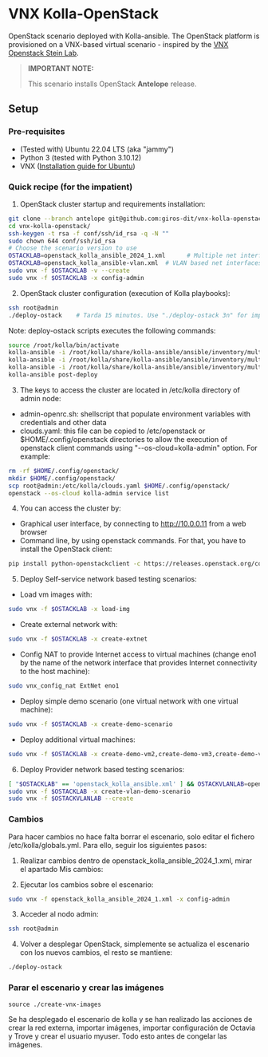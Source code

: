 # VNX Kolla-OpenStack

OpenStack scenario deployed with Kolla-ansible. The OpenStack platform is provisioned on a VNX-based virtual scenario - inspired by the [VNX Openstack Stein Lab](https://web.dit.upm.es/vnxwiki/index.php/Vnx-labo-openstack-4nodes-classic-ovs-stein).

> **IMPORTANT NOTE:**
>
> This scenario installs OpenStack **Antelope** release.
>

## Setup

### Pre-requisites

- (Tested with) Ubuntu 22.04 LTS (aka "jammy")
- Python 3 (tested with Python 3.10.12)
- VNX ([Installation guide for Ubuntu](https://web.dit.upm.es/vnxwiki/index.php/Vnx-install-ubuntu3))

### Quick recipe (for the impatient)

1. OpenStack cluster startup and requirements installation:
```bash
git clone --branch antelope git@github.com:giros-dit/vnx-kolla-openstack.git
cd vnx-kolla-openstack/
ssh-keygen -t rsa -f conf/ssh/id_rsa -q -N ""
sudo chown 644 conf/ssh/id_rsa
# Choose the scenario version to use
OSTACKLAB=openstack_kolla_ansible_2024_1.xml      # Multiple net interfaces: TunnNet (eth2), VlanNet (eth3), ExtNet (eth4)
OSTACKLAB=openstack_kolla_ansible-vlan.xml  # VLAN based net interfaces: TunnNet (eth5.20), VlanNet (eth5.30), ExtNet (eth5.10)
sudo vnx -f $OSTACKLAB -v --create
sudo vnx -f $OSTACKLAB -x config-admin
```
2. OpenStack cluster configuration (execution of Kolla playbooks):
```bash
ssh root@admin
./deploy-ostack    # Tarda 15 minutos. Use "./deploy-ostack 3n" for implementing network functionallity in compute1 node (no network node)
```
Note: deploy-ostack scripts executes the following commands:
```bash
source /root/kolla/bin/activate
kolla-ansible -i /root/kolla/share/kolla-ansible/ansible/inventory/multinode --configdir /etc/kolla/ bootstrap-servers
kolla-ansible -i /root/kolla/share/kolla-ansible/ansible/inventory/multinode --configdir /etc/kolla/ prechecks
kolla-ansible -i /root/kolla/share/kolla-ansible/ansible/inventory/multinode --configdir /etc/kolla/ deploy
kolla-ansible post-deploy
```
3. The keys to access the cluster are located in /etc/kolla directory of admin node:
 - admin-openrc.sh: shellscript that populate environment variables with credentials and other data
 - clouds.yaml: this file can be copied to /etc/openstack or $HOME/.config/openstack directories to allow the execution of openstack client commands using "--os-cloud=kolla-admin" option. For example:
```bash
rm -rf $HOME/.config/openstack/
mkdir $HOME/.config/openstack/
scp root@admin:/etc/kolla/clouds.yaml $HOME/.config/openstack/
openstack --os-cloud kolla-admin service list
```
4. You can access the cluster by:
- Graphical user interface, by connecting to http://10.0.0.11 from a web browser
- Command line, by using openstack commands. For that, you have to install the OpenStack client:
```bash
pip install python-openstackclient -c https://releases.openstack.org/constraints/upper/2023.1
```
5. Deploy Self-service network based testing scenarios:
 - Load vm images with:
```bash
sudo vnx -f $OSTACKLAB -x load-img
```
 - Create external network with:
```bash
sudo vnx -f $OSTACKLAB -x create-extnet
```
- Config NAT to provide Internet access to virtual machines (change eno1 by the name of the network interface that provides Internet connectivity to the host machine):
```bash
sudo vnx_config_nat ExtNet eno1
```
- Deploy simple demo scenario (one virtual network with one virtual machine):
```bash
sudo vnx -f $OSTACKLAB -x create-demo-scenario
```
- Deploy additional virtual machines:
```bash
sudo vnx -f $OSTACKLAB -x create-demo-vm2,create-demo-vm3,create-demo-vm4
```
6. Deploy Provider network based testing scenarios:
```bash
[ "$OSTACKLAB" == 'openstack_kolla_ansible.xml' ] && OSTACKVLANLAB=openstack_lab-vms-vlan.xml || OSTACKVLANLAB=openstack_lab-vms-vlan-vlan.xml
sudo vnx -f $OSTACKLAB -x create-vlan-demo-scenario
sudo vnx -f $OSTACKVLANLAB --create
```

### Cambios

Para hacer cambios no hace falta borrar el escenario, solo editar el fichero /etc/kolla/globals.yml. Para ello, seguir los siguientes pasos:

1. Realizar cambios dentro de openstack_kolla_ansible_2024_1.xml, mirar el apartado Mis cambios:

2. Ejecutar los cambios sobre el escenario: 
```bash
sudo vnx -f openstack_kolla_ansible_2024_1.xml -x config-admin
```

3. Acceder al nodo admin:
```bash
ssh root@admin
```

4. Volver a desplegar OpenStack, simplemente se actualiza el escenario con los nuevos cambios, el resto se mantiene: 
```bash
./deploy-ostack
```

### Parar el escenario y crear las imágenes

```
source ./create-vnx-images
```

Se ha desplegado el escenario de kolla y se han realizado las acciones de crear la red externa, importar imágenes, importar configuración de Octavia y Trove y crear el usuario myuser.
Todo esto antes de congelar las imágenes.